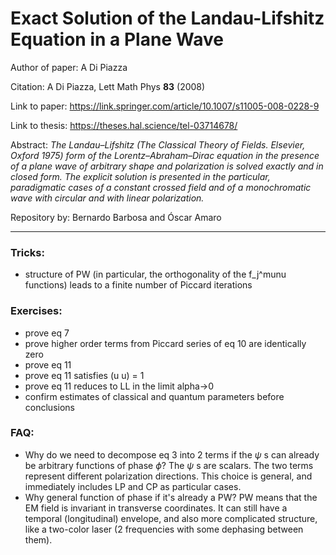 # Exact Solution of the Landau-Lifshitz Equation in a Plane Wave

Author of paper: A Di Piazza

Citation: A Di Piazza, Lett Math Phys __83__ (2008)

Link to paper: https://link.springer.com/article/10.1007/s11005-008-0228-9

Link to thesis: https://theses.hal.science/tel-03714678/

Abstract: _The Landau–Lifshitz (The Classical Theory of Fields. Elsevier, Oxford 1975) form of the Lorentz–Abraham–Dirac equation in the presence of a plane wave of arbitrary shape and polarization is solved exactly and in closed form. The explicit solution is presented in the particular, paradigmatic cases of a constant crossed field and of a monochromatic wave with circular and with linear polarization._

Repository by: Bernardo Barbosa and Óscar Amaro

----

### Tricks:
- structure of PW (in particular, the orthogonality of the f_j^munu functions) leads to a finite number of Piccard iterations

### Exercises:
- prove eq 7
- prove higher order terms from Piccard series of eq 10 are identically zero
- prove eq 11
- prove eq 11 satisfies (u u) = 1
- prove eq 11 reduces to LL in the limit alpha->0
- confirm estimates of classical and quantum parameters before conclusions
  
### FAQ:
- Why do we need to decompose eq 3 into 2 terms if the $\psi$ s can already be arbitrary functions of phase $\phi$? The $\psi$ s are scalars. The two terms represent different polarization directions. This choice is general, and immediately includes LP and CP as particular cases.
- Why general function of phase if it's already a PW? PW means that the EM field is invariant in transverse coordinates. It can still have a temporal (longitudinal) envelope, and also more complicated structure, like a two-color laser (2 frequencies with some dephasing between them).  
